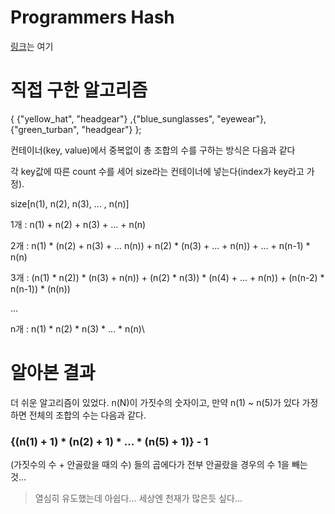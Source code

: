 # Programmers Hash
[링크](https://programmers.co.kr/learn/courses/30/parts/12077)는 여기
# 직접 구한 알고리즘
{ {"yellow_hat", "headgear"} ,{"blue_sunglasses", "eyewear"},{"green_turban", "headgear"} };

컨테이너(key, value)에서 중복없이 총 조합의 수를 구하는 방식은 다음과 같다

각 key값에 따른 count 수를 세어 size라는 컨테이너에 넣는다(index가 key라고 가정).

size[n(1), n(2), n(3), ... , n(n)]

1개 : n(1) + n(2) + n(3) + ... + n(n)

2개 : n(1) * (n(2) + n(3) + ... n(n)) + n(2) * (n(3) + ... + n(n)) + ... + n(n-1) * n(n)

3개 : (n(1) * n(2)) * (n(3) + n(n)) + (n(2) * n(3)) * (n(4) + ... + n(n)) + (n(n-2) * n(n-1)) * (n(n))

...

n개 : n(1) * n(2) * n(3) * ... * n(n)\

# 알아본 결과
더 쉬운 알고리즘이 있었다. n(N)이 가짓수의 숫자이고, 
만약 n(1) ~ n(5)가 있다 가정하면 전체의 조합의 수는 다음과 같다.
### {(n(1) + 1) * (n(2) + 1) * ... * (n(5) + 1)} - 1
(가짓수의 수 + 안골랐을 때의 수) 들의 곱에다가 전부 안골랐을 경우의 수 1을 빼는 것...
> 열심히 유도했는데 아쉽다... 세상엔 천재가 많은듯 싶다...
